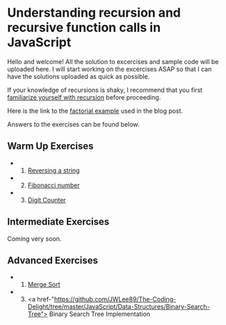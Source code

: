 # Understanding recursion and recursive function calls in JavaScript

Hello and welcome! All the solution to excercises and sample code will be uploaded here. 
I will start working on the excercises ASAP so that I can have the solutions uploaded as quick as possible.

If your knowledge of recursions is shaky, I recommend that you first <a href="http://www.thecodingdelight.com/understanding-recursive-function-calls/">familiarize yourself with recursion</a> before proceeding.

Here is the link to the <a href="https://github.com/JWLee89/The-Coding-Delight/blob/master/JavaScript/recursion/exercises/factorial.js"> factorial example</a> used in the blog post.

Answers to the exercises can be found below.

## Warm Up Exercises

* 1. <a href="https://github.com/JWLee89/The-Coding-Delight/blob/master/JavaScript/recursion/exercises/reverseStr.js">Reversing a string</a>
* 2. <a href="https://github.com/JWLee89/The-Coding-Delight/blob/master/JavaScript/recursion/exercises/fibonacci.js"> Fibonacci number</a>
* 3. <a href="https://github.com/JWLee89/The-Coding-Delight/blob/master/JavaScript/recursion/exercises/digitCounter.js">Digit Counter </a>

## Intermediate Exercises

Coming very soon. 

## Advanced Exercises

* 1. <a href="https://github.com/JWLee89/The-Coding-Delight/tree/master/JavaScript/algorithms/sorts/merge-sort">Merge Sort</a>
* 3. <a href-"https://github.com/JWLee89/The-Coding-Delight/tree/master/JavaScript/Data-Structures/Binary-Search-Tree"> Binary Search Tree Implementation </a>
